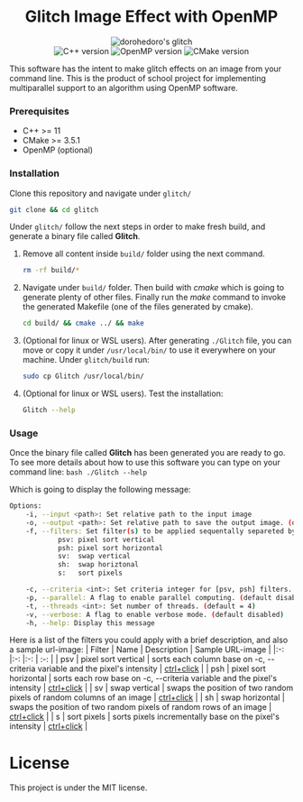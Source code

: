<h1 align="center" >Glitch Image Effect with OpenMP </h1>

<div align="center">
<img alt="dorohedoro's glitch" src="/../master/examples/pixel_sorting_filter/14_vertical.png">
</div>
<div align="center">
<img alt="C++ version" src="https://img.shields.io/badge/C++-v11-blue?style=flat-square">
<img alt="OpenMP version" src="https://img.shields.io/badge/OpenMP-blue?style=flat-square">
<img alt="CMake version" src="https://img.shields.io/badge/CMake-3.5.1-success?style=flat-square">
</div>

This software has the intent to make glitch effects on an image from your command line.
This is the product of school project for implementing multiparallel support to an algorithm using OpenMP software.

### Prerequisites
* C++ >= 11
* CMake >= 3.5.1
* OpenMP (optional)

### Installation
Clone this repository and navigate under `glitch/`
```bash
git clone && cd glitch
```

Under `glitch/` follow the next steps in order to make fresh build, and generate a binary file called **Glitch**.

1. Remove all content inside `build/` folder using the next command.
    ```bash
    rm -rf build/*
    ```

2. Navigate under `build/` folder. Then build with *cmake* which is going to generate plenty of other files.
Finally run the *make* command to invoke the generated Makefile (one of the files generated by cmake).
    ```bash
    cd build/ && cmake ../ && make
    ```

3. (Optional for linux or WSL users). After generating `./Glitch` file, you can move or copy it under `/usr/local/bin/` to use it everywhere on your machine. Under `glitch/build` run:
    ```bash
    sudo cp Glitch /usr/local/bin/
    ```

4. (Optional for linux or WSL users). Test the installation: 
    ```bash
    Glitch --help
    ```

### Usage
Once the binary file called **Glitch** has been generated you are ready to go. To see more details about how to use this software you can type on your command line:
    ```bash
    ./Glitch --help
    ```

Which is going to display the following message:
```bash
Options:
    -i, --input <path>: Set relative path to the input image
    -o, --output <path>: Set relative path to save the output image. (default = './output.png')
    -f, --filters: Set filter(s) to be applied sequentally separeted by comma (e.g. psv,sv,psv,...). (default = psh)
            psv: pixel sort vertical
            psh: pixel sort horizontal
            sv:  swap vertical
            sh:  swap horiztonal
            s:   sort pixels

    -c, --criteria <int>: Set criteria integer for [psv, psh] filters. Recommended value between 0 - 255. (default = 35)
    -p, --parallel: A flag to enable parallel computing. (default disabled; default threads = 4)
    -t, --threads <int>: Set number of threads. (default = 4)
    -v, --verbose: A flag to enable verbose mode. (default disabled)
    -h, --help: Display this message
``` 

Here is a list of the filters you could apply with a brief description, and also a sample url-image:
| Filter | Name                    | Description                                                                 | Sample URL-image |
|:-:     |:-:                      |:-:                                                                          | :-: |
| psv    | pixel sort vertical     | sorts each column base on -c, --criteria variable and the pixel's intensity | [ctrl+click](https://github.com/MenesesGHZ/glitch/blob/master/examples/pixel_sorting_filter/14_vertical.png)    |
| psh    | pixel sort horizontal   | sorts each row base on -c, --criteria variable and the pixel's intensity  | [ctrl+click](https://github.com/MenesesGHZ/glitch/blob/master/examples/pixel_sorting_filter/14_horizontal.png)  |
| sv     | swap vertical           | swaps the position of two random pixels of random columns of an image |  [ctrl+click](https://github.com/MenesesGHZ/glitch/blob/master/examples/swap_vertical_filter/2.png)         |
| sh     | swap horizontal         | swaps the position of two random pixels of random rows of an image  | [ctrl+click](https://github.com/MenesesGHZ/glitch/blob/master/examples/swap_horizontal_filter/2.png)            |
|  s     | sort pixels             | sorts pixels incrementally base on the pixel's intensity  | [ctrl+click](https://github.com/MenesesGHZ/glitch/blob/master/examples/sort_filter/10.png)                      |



# License
This project is under the MIT license.
